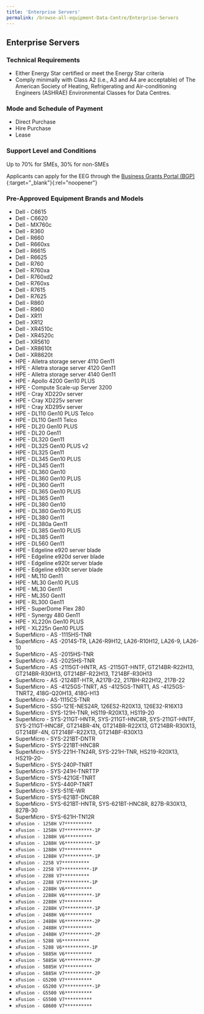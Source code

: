 ```yaml
---
title: 'Enterprise Servers'
permalink: /browse-all-equipment-Data-Centre/Enterprise-Servers
---
```


## Enterprise Servers

### Technical Requirements

- Either Energy Star certified or meet the Energy Star criteria
- Comply minimally with Class A2 (i.e., A3 and A4 are acceptable) of The American Society of Heating, Refrigerating and Air-conditioning Engineers (ASHRAE) Environmental Classes for Data Centres.

### Mode and Schedule of Payment 

- Direct Purchase
- Hire Purchase
- Lease

### Support Level and Conditions

Up to 70% for SMEs, 30% for non-SMEs

Applicants can apply for the EEG through the [Business Grants Portal (BGP)](http://www.businessgrants.gov.sg/){:target="_blank"}{:rel="noopener"}

### Pre-Approved Equipment Brands and Models

- Dell - C6615
- Dell - C6620
- Dell - MX760c
- Dell - R360
- Dell - R660
- Dell - R660xs
- Dell - R6615
- Dell - R6625
- Dell - R760
- Dell - R760xa
- Dell - R760xd2
- Dell - R760xs
- Dell - R7615
- Dell - R7625
- Dell - R860
- Dell - R960
- Dell - XR11
- Dell - XR12
- Dell - XR4510c
- Dell - XR4520c
- Dell - XR5610
- Dell - XR8610t
- Dell - XR8620t
- HPE - Alletra storage server 4110 Gen11
- HPE - Alletra storage server 4120 Gen11
- HPE - Alletra storage server 4140 Gen11
- HPE - Apollo 4200 Gen10 PLUS
- HPE - Compute Scale-up Server 3200
- HPE - Cray XD220v server
- HPE - Cray XD225v server
- HPE - Cray XD295v server
- HPE - DL110 Gen10 PLUS Telco
- HPE - DL110 Gen11 Telco
- HPE - DL20 Gen10 PLUS
- HPE - DL20 Gen11
- HPE - DL320 Gen11
- HPE - DL325 Gen10 PLUS v2
- HPE - DL325 Gen11
- HPE - DL345 Gen10 PLUS
- HPE - DL345 Gen11
- HPE - DL360 Gen10
- HPE - DL360 Gen10 PLUS
- HPE - DL360 Gen11
- HPE - DL365 Gen10 PLUS
- HPE - DL365 Gen11
- HPE - DL380 Gen10
- HPE - DL380 Gen10 PLUS
- HPE - DL380 Gen11
- HPE - DL380a Gen11
- HPE - DL385 Gen10 PLUS
- HPE - DL385 Gen11
- HPE - DL560 Gen11
- HPE - Edgeline e920 server blade
- HPE - Edgeline e920d server blade
- HPE - Edgeline e920t server blade
- HPE - Edgeline e930t server blade
- HPE - ML110 Gen11
- HPE - ML30 Gen10 PLUS
- HPE - ML30 Gen11
- HPE - ML350 Gen11
- HPE - RL300 Gen11
- HPE - SuperDome Flex 280
- HPE - Synergy 480 Gen11
- HPE - XL220n Gen10 PLUS
- HPE - XL225n Gen10 PLUS
- SuperMicro - AS -1115HS-TNR 
- SuperMicro - AS -2014S-TR, LA26-R9H12, LA26-R10H12, LA26-9, LA26-10
- SuperMicro - AS -2015HS-TNR
- SuperMicro - AS -2025HS-TNR
- SuperMicro - AS -2115GT-HNTR, AS -2115GT-HNTF, GT214BR-R22H13, GT214BR-R30H13, GT214BF-R22H13, T214BF-R30H13
- SuperMicro - AS -2124BT-HTR, A217B-22, 217BH-R22H12, 217B-22
- SuperMicro - AS -4125GS-TNRT, AS -4125GS-TNRT1, AS -4125GS-TNRT2, 418G-Q20H13, 418G-H13
- SuperMicro - AS-1115CS-TNR
- SuperMicro - SSG-121E-NES24R, 126ES2-R20X13, 126E32-R16X13
- SuperMicro - SYS-121H-TNR, HS119-R20X13, HS119-20
- SuperMicro - SYS-211GT-HNTR, SYS-211GT-HNC8R, SYS-211GT-HNTF, SYS-211GT-HNC8F, GT214BR-4N, GT214BR-R22X13, GT214BR-R30X13, GT214BF-4N, GT214BF-R22X13, GT214BF-R30X13
- SuperMicro - SYS-221BT-DNTR
- SuperMicro - SYS-221BT-HNC8R
- SuperMicro - SYS-221H-TN24R, SYS-221H-TNR, HS219-R20X13, HS219-20- 
- SuperMicro - SYS-240P-TNRT
- SuperMicro - SYS-241H-TNRTTP
- SuperMicro - SYS-421GE-TNRT
- SuperMicro - SYS-440P-TNRT
- SuperMicro - SYS-511E-WR
- SuperMicro - SYS-621BT-DNC8R
- SuperMicro - SYS-621BT-HNTR, SYS-621BT-HNC8R, 827B-R30X13, 827B-30
- SuperMicro - SYS-621H-TN12R
- `xFusion - 1258H V7**********`
- `xFusion - 1258H V7**********-1P`
- `xFusion - 1288H V6**********`
- `xFusion - 1288H V6**********-1P`
- `xFusion - 1288H V7**********`
- `xFusion - 1288H V7**********-1P`
- `xFusion - 2258 V7**********`
- `xFusion - 2258 V7**********-1P`
- `xFusion - 2288 V7**********`
- `xFusion - 2288 V7**********-1P`
- `xFusion - 2288H V6**********`
- `xFusion - 2288H V6**********-1P`
- `xFusion - 2288H V7**********`
- `xFusion - 2288H V7**********-1P`
- `xFusion - 2488H V6**********`
- `xFusion - 2488H V6**********-2P`
- `xFusion - 2488H V7**********`
- `xFusion - 2488H V7**********-2P`
- `xFusion - 5288 V6**********`
- `xFusion - 5288 V6**********-1P`
- `xFusion - 5885H V6**********`
- `xFusion - 5885H V6**********-2P`
- `xFusion - 5885H V7**********`
- `xFusion - 5885H V7**********-2P`
- `xFusion - G5200 V7**********`
- `xFusion - G5200 V7**********-1P`
- `xFusion - G5500 V6**********`
- `xFusion - G5500 V7**********`
- `xFusion - G8600 V7**********`


<script src='/jquery/resize-tables.js'></script>

